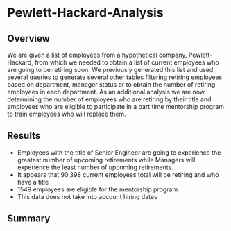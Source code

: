 # Pewlett-Hackard-Analysis  
##  Overview  
We are given a list of employees from a hypothetical company, Pewlett-Hackard, from which we needed to obtain a list of current employees who are going to be retiring soon.  We previously generated this list and used several queries to generate several other tables filtering retiring employees based on department, manager status or to obtain the number of retiring employees in each department.  As an additional analysis we are now determining the number of employees who are retiring by their title and employees who are eligible to participate in a part time mentorship program to train employees who will replace them.  

##  Results  
- Employees with the title of Senior Engineer are going to experience the greatest number of upcoming retirements while Managers will experience the least number of upcoming retirements.  
- It appears that 90,398 current employees total will be retiring and who have a title    
- 1549 employees are eligible for the mentorship program  
- This data does not take into account hiring dates  

## Summary  



